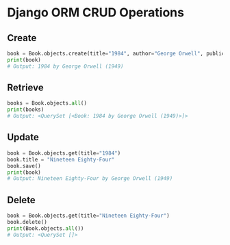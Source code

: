 # Django ORM CRUD Operations

## Create

```python
book = Book.objects.create(title="1984", author="George Orwell", publication_year=1949)
print(book)
# Output: 1984 by George Orwell (1949)
```

## Retrieve

```python
books = Book.objects.all()
print(books)
# Output: <QuerySet [<Book: 1984 by George Orwell (1949)>]>
```

## Update

```python
book = Book.objects.get(title="1984")
book.title = "Nineteen Eighty-Four"
book.save()
print(book)
# Output: Nineteen Eighty-Four by George Orwell (1949)
```

## Delete

```python
book = Book.objects.get(title="Nineteen Eighty-Four")
book.delete()
print(Book.objects.all())
# Output: <QuerySet []>
```
